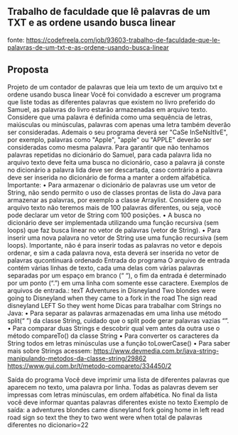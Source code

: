 ## Trabalho de faculdade que lê palavras de um TXT e as ordene usando busca linear

fonte: https://codefreela.com/job/93603-trabalho-de-faculdade-que-le-palavras-de-um-txt-e-as-ordene-usando-busca-linear

## Proposta
Projeto de um contador de palavras que leia um texto de um arquivo txt e ordene usando busca linear Você foi convidado a escrever um programa que liste todas as diferentes palavras que existem no livro preferido do Samuel, as palavras do livro estarão armazenadas em arquivo texto. 
Considere que uma palavra é definida como uma sequência de letras, maiúsculas ou minúsculas, palavras com apenas uma letra também deverão ser consideradas. 
Ademais o seu programa deverá ser "CaSe InSeNsItIvE", por exemplo, palavras como "Apple", "apple" ou "APPLE" deverão ser consideradas como mesma palavra. 
Para garantir que não tenhamos palavras repetidas no dicionário do Samuel, para cada palavra lida no arquivo texto deve feita uma busca no dicionário, caso a palavra já conste no dicionário a palavra lida deve ser descartada, caso contrário a palavra deve ser inserida no dicionário de forma a manter a ordem alfabética.
Importante: 
• Para armazenar o dicionário de palavras use um vetor de String, não sendo permito o uso de classes prontas de lista do Java para armazenar as palavras, por exemplo a classe Arraylist. Considere que no arquivo texto não teremos mais de 100 palavras diferentes, ou seja, você pode declarar um vetor de String com 100 posições. 
• A busca no dicionário deve ser implementada utilizando uma função recursiva (sem loops) que faz busca linear no vetor de palavras (vetor de String). 
• Para inserir uma nova palavra no vetor de String use uma função recursiva (sem loops). Importante, não é para inserir todas as palavras no vetor e depois ordenar, e sim a cada palavra nova, esta deverá ser inserida no vetor de palavras qucontinuará ordenado Entrada do programa O arquivo de entrada contém várias linhas de texto, cada uma delas com várias palavras separadas por um espaço em branco (“ “), o fim da entrada é determinado por um ponto (“.”) em uma linha com somente esse caractere. 
Exemplos de arquivos de entrada.:
     texT Adventures in Disneyland Two blondes were going to Disneyland when they came to a fork in the road The sign read disneyland LEFT So they went home
Dicas para trabalhar com Strings no Java: 
    • Para separar as palavras armazenadas em uma linha use método split(“ ”) da classe String, cuidado que o split pode gerar palavras vazias “”. 
    • Para comparar duas Strings e descobrir qual vem antes da outra use o método compareTo() da classe String 
    • Para converter os caracteres da String todos em letras minúsculas use a função toLowerCase() 
    • Para saber mais sobre Strings acessem:
        https://www.devmedia.com.br/java-string-manipulando-metodos-da-classe-string/29862
        https://www.guj.com.br/t/metodo-compareto/334450/2 

Saída do programa Você deve imprimir uma lista de diferentes palavras que aparecem no texto, uma palavra por linha. 
Todas as palavras devem ser impressas com letras minúsculas, em ordem alfabética. 
No final da lista você deve informar quantas palavras diferentes existe no texto Exemplo de saída:
     a adventures blondes came disneyland fork going home in left read road sign so text the they to two went were when 
total de palavras diferentes no dicionario=22




